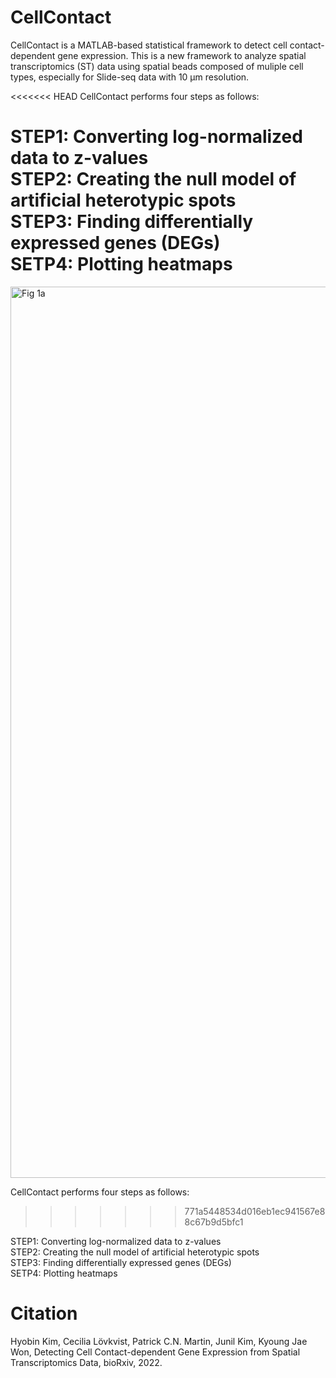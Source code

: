 # CellContact
CellContact is a MATLAB-based statistical framework to detect cell contact-dependent gene expression. This is a new framework to analyze spatial transcriptomics (ST) data using spatial beads composed of muliple cell types, especially for Slide-seq data with 10 µm resolution.

<<<<<<< HEAD
CellContact performs four steps as follows:

STEP1: Converting log-normalized data to z-values<br>
STEP2: Creating the null model of artificial heterotypic spots<br>
STEP3: Finding differentially expressed genes (DEGs)<br>
SETP4: Plotting heatmaps<br>
=======
<img width="1426" alt="Fig 1a" src="https://user-images.githubusercontent.com/99720939/156026752-0f3dd260-3c00-48fb-974b-76d89e7b22ea.png">

CellContact performs four steps as follows:
>>>>>>> 771a5448534d016eb1ec941567e88c67b9d5bfc1

STEP1: Converting log-normalized data to z-values <br>
STEP2: Creating the null model of artificial heterotypic spots <br>
STEP3: Finding differentially expressed genes (DEGs) <br>
SETP4: Plotting heatmaps <br> 

# Citation
Hyobin Kim, Cecilia Lövkvist, Patrick C.N. Martin, Junil Kim, Kyoung Jae Won, Detecting Cell Contact-dependent Gene Expression from Spatial Transcriptomics Data, bioRxiv, 2022.
